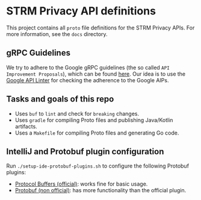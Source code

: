 # STRM Privacy API definitions

This project contains all `proto` file definitions for the STRM Privacy APIs.
For more information, see the `docs` directory.

## gRPC Guidelines

We try to adhere to the Google gRPC guidelines (the so called `API Improvement Proposals`), which can be
found [here](https://google.aip.dev). Our idea is to use
the [Google API Linter](https://github.com/googleapis/api-linter) for checking the adherence to the Google AIPs.

## Tasks and goals of this repo

- Uses `buf` to `lint` and check for `breaking` changes.
- Uses `gradle` for compiling Proto files and publishing Java/Kotlin artifacts.
- Uses a `Makefile` for compiling Proto files and generating Go code.

## IntelliJ and Protobuf plugin configuration

Run `./setup-ide-protobuf-plugins.sh` to configure the following Protobuf plugins:
- [Protocol Buffers (official)](https://plugins.jetbrains.com/plugin/14004-protocol-buffers): works fine for basic usage.
- [Protobuf (non official)](https://plugins.jetbrains.com/plugin/16422-protobuf): has more functionality than the official plugin.
